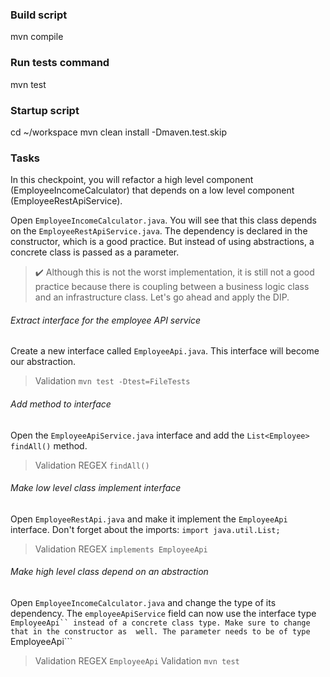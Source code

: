 ### Build script

mvn compile

### Run tests command

mvn test

### Startup script

cd ~/workspace
mvn clean install -Dmaven.test.skip

### Tasks

In this checkpoint, you will refactor a high level component (EmployeeIncomeCalculator) that depends on a low level
component (EmployeeRestApiService). 

Open ```EmployeeIncomeCalculator.java```. You will see that this class depends on the ```EmployeeRestApiService.java```.
The dependency is declared in the constructor, which is a good practice. But instead of using abstractions, a concrete class
is passed as a parameter.


> ✔️ Although this is not the worst implementation, it is still not a good practice because there is coupling between a
> business logic class and an infrastructure class. Let's go ahead and apply the DIP.

###### Extract interface for the employee API service

Create a new interface called ```EmployeeApi.java```. This interface will become our abstraction. 

> Validation ```mvn test -Dtest=FileTests```

###### Add method to interface

Open the ```EmployeeApiService.java``` interface and add the ```List<Employee> findAll()``` method. 

> Validation REGEX ```findAll()```

###### Make low level class implement interface

Open ```EmployeeRestApi.java``` and make it implement the ```EmployeeApi``` interface. Don't forget about the
imports: ```import java.util.List;```

> Validation REGEX ```implements EmployeeApi```

###### Make high level class depend on an abstraction

Open ```EmployeeIncomeCalculator.java``` and change the type of its dependency. The ```employeeApiService``` field can now
use the interface type ```EmployeeApi`` instead of a concrete class type. Make sure to change that in the constructor as 
well. The parameter needs to be of type ```EmployeeApi```

> Validation REGEX ```EmployeeApi```
> Validation ```mvn test```
